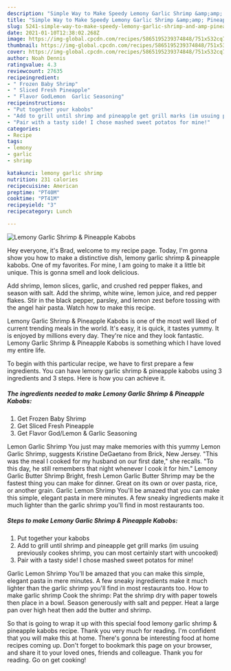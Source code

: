 ```yaml
---
description: "Simple Way to Make Speedy Lemony Garlic Shrimp &amp;amp; Pineapple Kabobs"
title: "Simple Way to Make Speedy Lemony Garlic Shrimp &amp;amp; Pineapple Kabobs"
slug: 5241-simple-way-to-make-speedy-lemony-garlic-shrimp-and-amp-pineapple-kabobs
date: 2021-01-10T12:38:02.268Z
image: https://img-global.cpcdn.com/recipes/5865195239374848/751x532cq70/lemony-garlic-shrimp-pineapple-kabobs-recipe-main-photo.jpg
thumbnail: https://img-global.cpcdn.com/recipes/5865195239374848/751x532cq70/lemony-garlic-shrimp-pineapple-kabobs-recipe-main-photo.jpg
cover: https://img-global.cpcdn.com/recipes/5865195239374848/751x532cq70/lemony-garlic-shrimp-pineapple-kabobs-recipe-main-photo.jpg
author: Noah Dennis
ratingvalue: 4.3
reviewcount: 27635
recipeingredient:
- " Frozen Baby Shrimp"
- " Sliced Fresh Pineapple"
- " Flavor GodLemon  Garlic Seasoning"
recipeinstructions:
- "Put together your kabobs"
- "Add to grill until shrimp and pineapple get grill marks (im usuing previously cookes shrimp, you can most certainly start with uncooked)"
- "Pair with a tasty side! I chose mashed sweet potatos for mine!"
categories:
- Recipe
tags:
- lemony
- garlic
- shrimp

katakunci: lemony garlic shrimp 
nutrition: 231 calories
recipecuisine: American
preptime: "PT40M"
cooktime: "PT41M"
recipeyield: "3"
recipecategory: Lunch

---
```



![Lemony Garlic Shrimp &amp; Pineapple Kabobs](https://img-global.cpcdn.com/recipes/5865195239374848/751x532cq70/lemony-garlic-shrimp-pineapple-kabobs-recipe-main-photo.jpg)

Hey everyone, it's Brad, welcome to my recipe page. Today, I'm gonna show you how to make a distinctive dish, lemony garlic shrimp &amp; pineapple kabobs. One of my favorites. For mine, I am going to make it a little bit unique. This is gonna smell and look delicious.

Add shrimp, lemon slices, garlic, and crushed red pepper flakes, and season with salt. Add the shrimp, white wine, lemon juice, and red pepper flakes. Stir in the black pepper, parsley, and lemon zest before tossing with the angel hair pasta. Watch how to make this recipe.

Lemony Garlic Shrimp &amp; Pineapple Kabobs is one of the most well liked of current trending meals in the world. It's easy, it is quick, it tastes yummy. It is enjoyed by millions every day. They're nice and they look fantastic. Lemony Garlic Shrimp &amp; Pineapple Kabobs is something which I have loved my entire life.


To begin with this particular recipe, we have to first prepare a few ingredients. You can have lemony garlic shrimp &amp; pineapple kabobs using 3 ingredients and 3 steps. Here is how you can achieve it.

<!--inarticleads1-->

##### The ingredients needed to make Lemony Garlic Shrimp &amp; Pineapple Kabobs:

1. Get  Frozen Baby Shrimp
1. Get  Sliced Fresh Pineapple
1. Get  Flavor God/Lemon &amp; Garlic Seasoning


Lemon Garlic Shrimp You just may make memories with this yummy Lemon Garlic Shrimp, suggests Kristine DeGaetano from Brick, New Jersey. &#34;This was the meal I cooked for my husband on our first date,&#34; she recalls. &#34;To this day, he still remembers that night whenever I cook it for him.&#34; Lemony Garlic Butter Shrimp Bright, fresh Lemon Garlic Butter Shrimp may be the fastest thing you can make for dinner. Great on its own or over pasta, rice, or another grain. Garlic Lemon Shrimp You&#39;ll be amazed that you can make this simple, elegant pasta in mere minutes. A few sneaky ingredients make it much lighter than the garlic shrimp you&#39;ll find in most restaurants too. 

<!--inarticleads2-->

##### Steps to make Lemony Garlic Shrimp &amp; Pineapple Kabobs:

1. Put together your kabobs
1. Add to grill until shrimp and pineapple get grill marks (im usuing previously cookes shrimp, you can most certainly start with uncooked)
1. Pair with a tasty side! I chose mashed sweet potatos for mine!


Garlic Lemon Shrimp You&#39;ll be amazed that you can make this simple, elegant pasta in mere minutes. A few sneaky ingredients make it much lighter than the garlic shrimp you&#39;ll find in most restaurants too. How to make garlic shrimp Cook the shrimp: Pat the shrimp dry with paper towels then place in a bowl. Season generously with salt and pepper. Heat a large pan over high heat then add the butter and shrimp. 

So that is going to wrap it up with this special food lemony garlic shrimp &amp; pineapple kabobs recipe. Thank you very much for reading. I'm confident that you will make this at home. There's gonna be interesting food at home recipes coming up. Don't forget to bookmark this page on your browser, and share it to your loved ones, friends and colleague. Thank you for reading. Go on get cooking!
